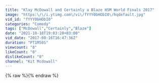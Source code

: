 ```yaml
---
title: "Klay McDowall and Certainly a Blaze HSM World Finals 2017"
image: "https:\/\/i.ytimg.com\/vi\/fYYY0bHObI0\/hqdefault.jpg"
vid_id: "fYYY0bHObI0"
categories: "Comedy"
tags: ["McDowall","Certainly","Blaze"]
date: "2021-10-18T19:03:28+03:00"
vid_date: "2017-08-16T16:47:36Z"
duration: "PT1M50S"
viewcount: "8"
likeCount: "0"
dislikeCount: "0"
channel: "Kit Mcdowall"
---
```

{% raw %}{% endraw %}
